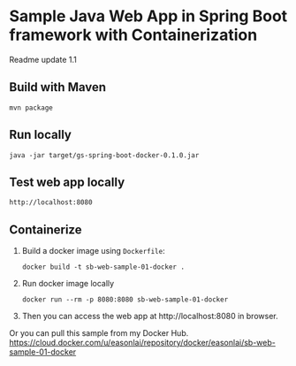 # Sample Java Web App in Spring Boot framework with Containerization
Readme update 1.1

## Build with Maven
```shell
mvn package
```

## Run locally
```shell
java -jar target/gs-spring-boot-docker-0.1.0.jar
```

## Test web app locally
```shell
http://localhost:8080
```

## Containerize
1. Build a docker image using `Dockerfile`:
   ```
   docker build -t sb-web-sample-01-docker .
   ```
2. Run docker image locally
   ```
   docker run --rm -p 8080:8080 sb-web-sample-01-docker
   ```
3. Then you can access the web app at http://localhost:8080 in browser.

Or you can pull this sample from my Docker Hub.
https://cloud.docker.com/u/easonlai/repository/docker/easonlai/sb-web-sample-01-docker

